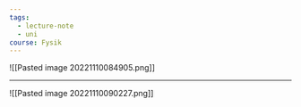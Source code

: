 ```yaml
---
tags:
  - lecture-note
  - uni
course: Fysik
---
```


![[Pasted image 20221110084905.png]]


***

![[Pasted image 20221110090227.png]]